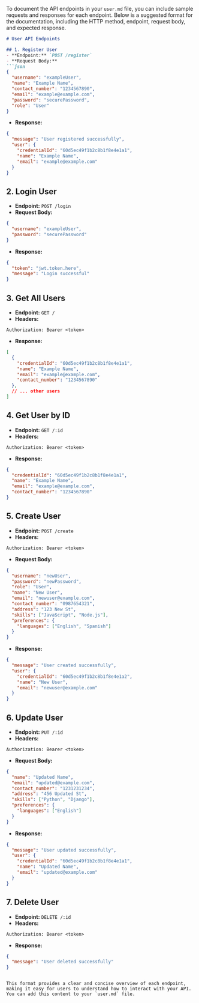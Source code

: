 To document the API endpoints in your `user.md` file, you can include sample requests and responses for each endpoint. Below is a suggested format for the documentation, including the HTTP method, endpoint, request body, and expected response.

```markdown
# User API Endpoints

## 1. Register User
- **Endpoint:** `POST /register`
- **Request Body:**
```json
{
  "username": "exampleUser",
  "name": "Example Name",
  "contact_number": "1234567890",
  "email": "example@example.com",
  "password": "securePassword",
  "role": "User"
}
```
- **Response:**
```json
{
  "message": "User registered successfully",
  "user": {
    "credentialId": "60d5ec49f1b2c8b1f8e4e1a1",
    "name": "Example Name",
    "email": "example@example.com"
  }
}
```

## 2. Login User
- **Endpoint:** `POST /login`
- **Request Body:**
```json
{
  "username": "exampleUser",
  "password": "securePassword"
}
```
- **Response:**
```json
{
  "token": "jwt.token.here",
  "message": "Login successful"
}
```

## 3. Get All Users
- **Endpoint:** `GET /`
- **Headers:**
```http
Authorization: Bearer <token>
```
- **Response:**
```json
[
  {
    "credentialId": "60d5ec49f1b2c8b1f8e4e1a1",
    "name": "Example Name",
    "email": "example@example.com",
    "contact_number": "1234567890"
  },
  // ... other users
]
```

## 4. Get User by ID
- **Endpoint:** `GET /:id`
- **Headers:**
```http
Authorization: Bearer <token>
```
- **Response:**
```json
{
  "credentialId": "60d5ec49f1b2c8b1f8e4e1a1",
  "name": "Example Name",
  "email": "example@example.com",
  "contact_number": "1234567890"
}
```

## 5. Create User
- **Endpoint:** `POST /create`
- **Headers:**
```http
Authorization: Bearer <token>
```
- **Request Body:**
```json
{
  "username": "newUser",
  "password": "newPassword",
  "role": "User",
  "name": "New User",
  "email": "newuser@example.com",
  "contact_number": "0987654321",
  "address": "123 New St",
  "skills": ["JavaScript", "Node.js"],
  "preferences": {
    "languages": ["English", "Spanish"]
  }
}
```
- **Response:**
```json
{
  "message": "User created successfully",
  "user": {
    "credentialId": "60d5ec49f1b2c8b1f8e4e1a2",
    "name": "New User",
    "email": "newuser@example.com"
  }
}
```

## 6. Update User
- **Endpoint:** `PUT /:id`
- **Headers:**
```http
Authorization: Bearer <token>
```
- **Request Body:**
```json
{
  "name": "Updated Name",
  "email": "updated@example.com",
  "contact_number": "1231231234",
  "address": "456 Updated St",
  "skills": ["Python", "Django"],
  "preferences": {
    "languages": ["English"]
  }
}
```
- **Response:**
```json
{
  "message": "User updated successfully",
  "user": {
    "credentialId": "60d5ec49f1b2c8b1f8e4e1a1",
    "name": "Updated Name",
    "email": "updated@example.com"
  }
}
```

## 7. Delete User
- **Endpoint:** `DELETE /:id`
- **Headers:**
```http
Authorization: Bearer <token>
```
- **Response:**
```json
{
  "message": "User deleted successfully"
}
```
```

This format provides a clear and concise overview of each endpoint, making it easy for users to understand how to interact with your API. You can add this content to your `user.md` file.

